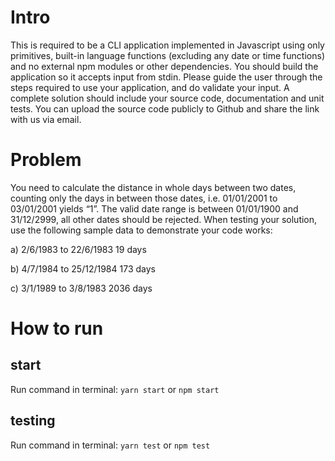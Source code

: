 # Intro

This is required to be a CLI application implemented in Javascript using only primitives,
built-in language functions (excluding any date or time functions) and no external npm
modules or other dependencies. You should build the application so it accepts input
from stdin. Please guide the user through the steps required to use your application,
and do validate your input.
A complete solution should include your source code, documentation and unit tests.
You can upload the source code publicly to Github and share the link with us via
email.

# Problem

You need to calculate the distance in whole days between two dates, counting only
the days in between those dates, i.e. 01/01/2001 to 03/01/2001 yields “1”. The valid
date range is between 01/01/1900 and 31/12/2999, all other dates should be
rejected.
When testing your solution, use the following sample data to demonstrate your code
works:

a) 2/6/1983 to 22/6/1983 19 days

b) 4/7/1984 to 25/12/1984 173 days

c) 3/1/1989 to 3/8/1983 2036 days

# How to run

## start

Run command in terminal: `yarn start` or `npm start`

## testing

Run command in terminal: `yarn test` or `npm test`
